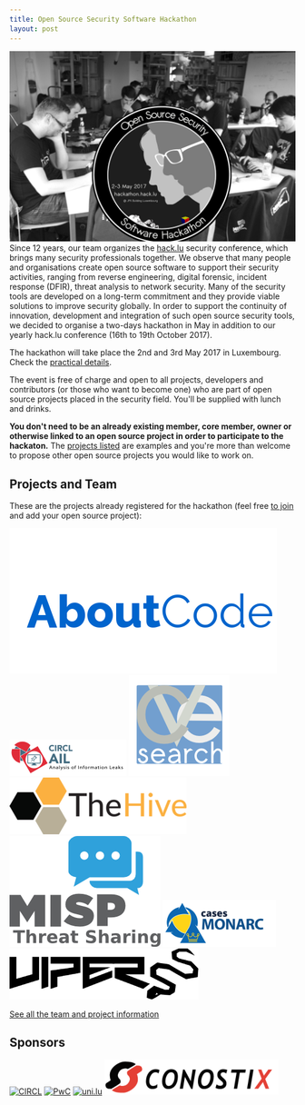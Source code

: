 ```yaml
---
title: Open Source Security Software Hackathon
layout: post
---
```

<img src="/images/people.jpg" class="fit image">Since 12 years, our team organizes the [hack.lu](https://2016.hack.lu/) security conference, which brings many security professionals together. We observe that many people and organisations create open source software to support their security activities, ranging from reverse engineering, digital forensic, incident response (DFIR), threat analysis to network security. Many of the security tools are developed on a long-term commitment and they provide viable solutions to improve security globally. In order to support the continuity of innovation, development and integration of such open source security tools, we decided to organise a two-days hackathon in May in addition to our yearly hack.lu conference (16th to 19th October 2017).

The hackathon will take place the 2nd and 3rd May 2017 in Luxembourg. Check the [practical details](./practical).

The event is free of charge and open to all projects, developers and contributors (or those who want to become one) who are part of open source projects placed in the security field. You'll be supplied with lunch and drinks.

**You don't need to be an already existing member, core member, owner or otherwise linked to an open source project in order to participate to the hackaton.** The [projects listed](/team) are examples and you're more than welcome to propose other open source projects you would like to work on.

## Projects and Team

These are the projects already registered for the hackathon (feel free [to join](/practical) and add your open source project):

![AboutCode](/images/logos/aboutcode.png)
![AIL logo](/images/logos/AIL.png)
![cve-search logo](/images/logos/cve-search.png)
![TheHive](/images/logos/thehive-s.png)
![MISP Project](/images/logos/misp-logo.png)
![MONARC](/images/logos/monarc.png)
![Viper](/images/logos/viper.png)

[See all the team and project information](./team)

## Sponsors

[![CIRCL](/images/logos/circl.png)](https://www.circl.lu/)
[![PwC](/images/logos/pwc.png)](https://www.pwc.lu/)
[![uni.lu](/images/logos/uni-lu.jpg)](https://www.uni.lu/)
[![Conostix](/images/logos/conostix.png)](http://www.conostix.com/)
